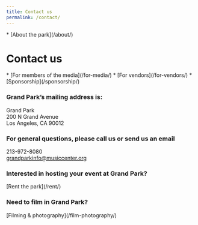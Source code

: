 ```yaml
---
title: Contact us
permalink: /contact/
---
```


<nav markdown="1">
* [About the park](/about/)
</nav>

Contact us
==========

<nav markdown="1">
*   [For members of the media](/for-media/)
*   [For vendors](/for-vendors/)
*   [Sponsorship](/sponsorship/)
</nav>

### Grand Park’s mailing address is:

Grand Park  
200 N Grand Avenue  
Los Angeles, CA 90012

### For general questions, please call us or send us an email

213-972-8080  
[grandparkinfo@musiccenter.org](mailto:grandparkinfo@musiccenter.org)

### Interested in hosting your event at Grand Park?

<p class="action" markdown="1">
[Rent the park](/rent/)
</p>

### Need to film in Grand Park?

<p class="action" markdown="1">
[Filming & photography](/film-photography/)
</p>
